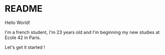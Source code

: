 # README



Hello World!

I'm a french student, I'm 23 years old and I'm beginning my new studies at Ecole 42 in Paris. 

Let's get it started !
